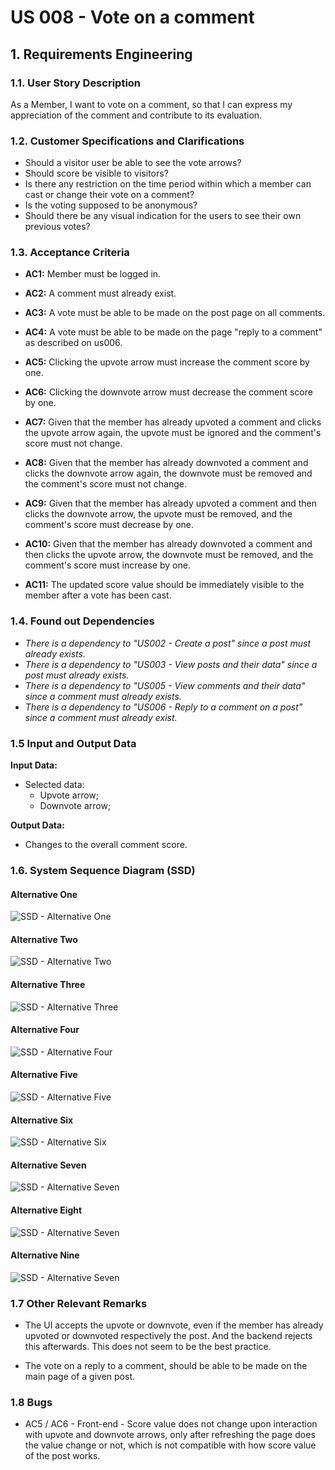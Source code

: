 # US 008 - Vote on a comment

## 1. Requirements Engineering

### 1.1. User Story Description

As a Member,
I want to vote on a comment,
so that I can express my appreciation of the comment and contribute to its evaluation.

### 1.2. Customer Specifications and Clarifications

- Should a visitor user be able to see the vote arrows?
- Should score be visible to visitors?
- Is there any restriction on the time period within which a member can cast or change their vote on a comment?
- Is the voting supposed to be anonymous?
- Should there be any visual indication for the users to see their own previous votes?

### 1.3. Acceptance Criteria

- **AC1:** Member must be logged in.

- **AC2:** A comment must already exist.

- **AC3:** A vote must be able to be made on the post page on all comments.

- **AC4:** A vote must be able to be made on the page "reply to a comment" as described on us006.

- **AC5:** Clicking the upvote arrow must increase the comment score by one.

- **AC6:** Clicking the downvote arrow must decrease the comment score by one.

- **AC7:** Given that the member has already upvoted a comment and clicks the upvote arrow again, the upvote must be ignored and the comment's score must not change.

- **AC8:** Given that the member has already downvoted a comment and clicks the downvote arrow again, the downvote must be removed and the comment's score must not change.

- **AC9:** Given that the member has already upvoted a comment and then clicks the downvote arrow, the upvote must be removed, and the comment's score must decrease by one.

- **AC10:** Given that the member has already downvoted a comment and then clicks the upvote arrow, the downvote must be removed, and the comment's score must increase by one.

- **AC11:** The updated score value should be immediately visible to the member after a vote has been cast.

### 1.4. Found out Dependencies

- _There is a dependency to "US002 - Create a post" since a post must already exists._
- _There is a dependency to "US003 - View posts and their data" since a post must already exists._
- _There is a dependency to "US005 - View comments and their data" since a comment must already exists._
- _There is a dependency to "US006 - Reply to a comment on a post" since a comment must already exist._

### 1.5 Input and Output Data

**Input Data:**

- Selected data:
  - Upvote arrow;
  - Downvote arrow;

**Output Data:**

- Changes to the overall comment score.

### 1.6. System Sequence Diagram (SSD)

#### Alternative One

![SSD - Alternative One](svg/us008-ssd-alternative-1.svg)

#### Alternative Two

![SSD - Alternative Two](svg/us008-ssd-alternative-2.svg)

#### Alternative Three

![SSD - Alternative Three](svg/us008-ssd-alternative-3.svg)

#### Alternative Four

![SSD - Alternative Four](svg/us008-ssd-alternative-4.svg)

#### Alternative Five

![SSD - Alternative Five](svg/us008-ssd-alternative-5.svg)

#### Alternative Six

![SSD - Alternative Six](svg/us008-ssd-alternative-6.svg)

#### Alternative Seven

![SSD - Alternative Seven](svg/us008-ssd-alternative-7.svg)

#### Alternative Eight

![SSD - Alternative Seven](svg/us008-ssd-alternative-8.svg)

#### Alternative Nine

![SSD - Alternative Seven](svg/us008-ssd-alternative-9.svg)


### 1.7 Other Relevant Remarks

- The UI accepts the upvote or downvote, even if the member has already upvoted or downvoted respectively the post. And the backend rejects this afterwards. This does not seem to be the best practice.

- The vote on a reply to a comment, should be able to be made on the main page of a given post.

### 1.8 Bugs

- AC5 / AC6 - Front-end - Score value does not change upon interaction with upvote and downvote arrows, only after refreshing the page does the value change or not, which is not compatible with how score value of the post works.

